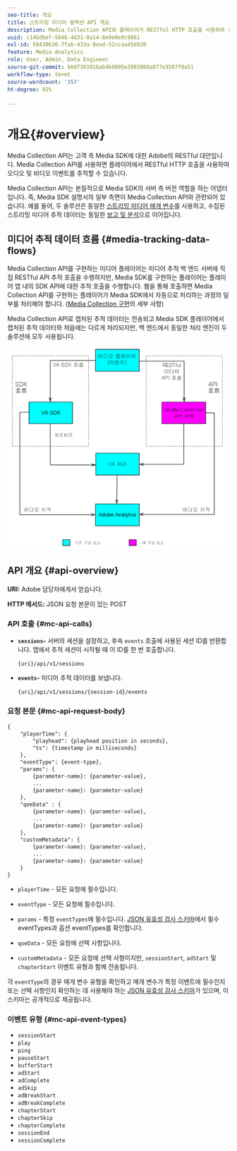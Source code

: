 ```yaml
---
seo-title: 개요
title: 스트리밍 미디어 컬렉션 API 개요
description: Media Collection API와 플레이어가 RESTful HTTP 호출을 사용하여 오디오 및 비디오 이벤트를 추적하는 방법에 대해 알아봅니다.
uuid: c14bdbef-5846-4d31-8a14-8e9e0e9c9861
exl-id: 58430636-7fab-433a-8ead-52ccaa45d920
feature: Media Analytics
role: User, Admin, Data Engineer
source-git-commit: b6df391016ab4b9095e3993808a877e3587f0a51
workflow-type: tm+mt
source-wordcount: '357'
ht-degree: 92%

---
```


# 개요{#overview}

Media Collection API는 고객 측 Media SDK에 대한 Adobe의 RESTful 대안입니다. Media Collection API를 사용하면 플레이어에서 RESTful HTTP 호출을 사용하여 오디오 및 비디오 이벤트를 추적할 수 있습니다.

Media Collection API는 본질적으로 Media SDK의 서버 측 버전 역할을 하는 어댑터입니다. 즉, Media SDK 설명서의 일부 측면이 Media Collection API와 관련되어 있습니다. 예를 들어, 두 솔루션은 동일한 [스트리밍 미디어 매개 변수](/help/metrics-and-metadata/audio-video-parameters.md)를 사용하고, 수집된 스트리밍 미디어 추적 데이터는 동일한 [보고 및 분석](/help/media-reports/media-reports-enable.md)으로 이어집니다.

## 미디어 추적 데이터 흐름 {#media-tracking-data-flows}

Media Collection API를 구현하는 미디어 플레이어는 미디어 추적 백 엔드 서버에 직접 RESTful API 추적 호출을 수행하지만, Media SDK를 구현하는 플레이어는 플레이어 앱 내의 SDK API에 대한 추적 호출을 수행합니다. 웹을 통해 호출하면 Media Collection API를 구현하는 플레이어가 Media SDK에서 자동으로 처리하는 과정의 일부를 처리해야 합니다. ([Media Collection 구현](mc-api-impl/mc-api-quick-start.md)의 세부 사항)

Media Collection API로 캡처된 추적 데이터는 전송되고 Media SDK 플레이어에서 캡처된 추적 데이터와 처음에는 다르게 처리되지만, 백 엔드에서 동일한 처리 엔진이 두 솔루션에 모두 사용됩니다.

![](assets/col_api_overview_simple.png)

## API 개요 {#api-overview}

**URI:** Adobe 담당자에게서 얻습니다.

**HTTP 메서드:** JSON 요청 본문이 있는 POST

### API 호출 {#mc-api-calls}

* **`sessions`-** 서버의 세션을 설정하고, 후속 `events` 호출에 사용된 세션 ID를 반환합니다. 앱에서 추적 세션이 시작될 때 이 ID를 한 번 호출합니다.

   ```
   {uri}/api/v1/sessions
   ```

* **`events`-** 미디어 추적 데이터를 보냅니다.

   ```
   {uri}/api/v1/sessions/{session-id}/events
   ```

### 요청 본문 {#mc-api-request-body}

```
{
    "playerTime": {
        "playhead": {playhead position in seconds},
        "ts": {timestamp in milliseconds}
    },
    "eventType": {event-type},
    "params": {
        {parameter-name}: {parameter-value},
        ...
        {parameter-name}: {parameter-value}
    },
    "qoeData" : {
        {parameter-name}: {parameter-value},
        ...
        {parameter-name}: {parameter-value}
    },
    "customMetadata": {
        {parameter-name}: {parameter-value},
        ...
        {parameter-name}: {parameter-value}
    }
}
```

* `playerTime` - 모든 요청에 필수입니다.
* `eventType` - 모든 요청에 필수입니다.
* `params` - 특정 `eventTypes`에 필수입니다. [JSON 유효성 검사 스키마](mc-api-ref/mc-api-json-validation.md)에서 필수 eventTypes과 옵션 eventTypes를 확인합니다.

* `qoeData` - 모든 요청에 선택 사항입니다.
* `customMetadata` - 모든 요청에 선택 사항이지만, `sessionStart`, `adStart` 및 `chapterStart` 이벤트 유형과 함께 전송됩니다.

각 `eventType`의 경우 매개 변수 유형을 확인하고 매개 변수가 특정 이벤트에 필수인지 또는 선택 사항인지 확인하는 데 사용해야 하는 [JSON 유효성 검사 스키마](mc-api-ref/mc-api-json-validation.md)가 있으며, 이 스키마는 공개적으로 제공됩니다.

### 이벤트 유형 {#mc-api-event-types}

* `sessionStart`
* `play`
* `ping`
* `pauseStart`
* `bufferStart`
* `adStart`
* `adComplete`
* `adSkip`
* `adBreakStart`
* `adBreakComplete`
* `chapterStart`
* `chapterSkip`
* `chapterComplete`
* `sessionEnd`
* `sessionComplete`
